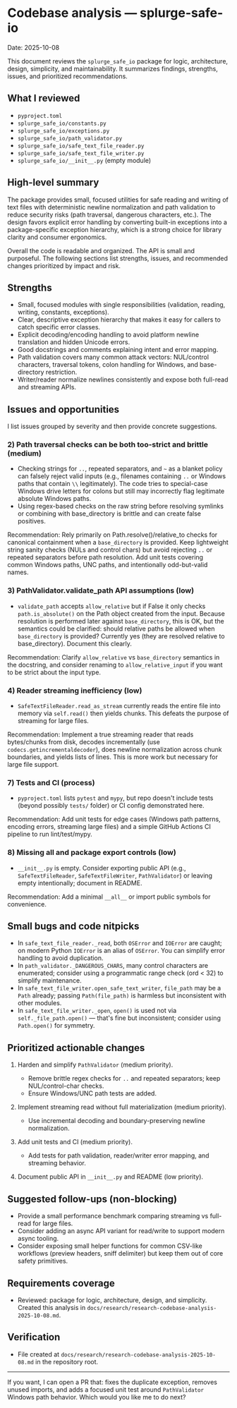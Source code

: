 # Codebase analysis — splurge-safe-io

Date: 2025-10-08

This document reviews the `splurge_safe_io` package for logic, architecture, design, simplicity, and maintainability. It summarizes findings, strengths, issues, and prioritized recommendations.

## What I reviewed

- `pyproject.toml`
- `splurge_safe_io/constants.py`
- `splurge_safe_io/exceptions.py`
- `splurge_safe_io/path_validator.py`
- `splurge_safe_io/safe_text_file_reader.py`
- `splurge_safe_io/safe_text_file_writer.py`
- `splurge_safe_io/__init__.py` (empty module)

## High-level summary

The package provides small, focused utilities for safe reading and writing of text files with deterministic newline normalization and path validation to reduce security risks (path traversal, dangerous characters, etc.). The design favors explicit error handling by converting built-in exceptions into a package-specific exception hierarchy, which is a strong choice for library clarity and consumer ergonomics.

Overall the code is readable and organized. The API is small and purposeful. The following sections list strengths, issues, and recommended changes prioritized by impact and risk.

## Strengths

- Small, focused modules with single responsibilities (validation, reading, writing, constants, exceptions).
- Clear, descriptive exception hierarchy that makes it easy for callers to catch specific error classes.
- Explicit decoding/encoding handling to avoid platform newline translation and hidden Unicode errors.
- Good docstrings and comments explaining intent and error mapping.
- Path validation covers many common attack vectors: NUL/control characters, traversal tokens, colon handling for Windows, and base-directory restriction.
- Writer/reader normalize newlines consistently and expose both full-read and streaming APIs.

## Issues and opportunities

I list issues grouped by severity and then provide concrete suggestions.

### 2) Path traversal checks can be both too-strict and brittle (medium)
- Checking strings for `..`, repeated separators, and `~` as a blanket policy can falsely reject valid inputs (e.g., filenames containing `..` or Windows paths that contain `\\` legitimately). The code tries to special-case Windows drive letters for colons but still may incorrectly flag legitimate absolute Windows paths.
- Using regex-based checks on the raw string before resolving symlinks or combining with base_directory is brittle and can create false positives.

Recommendation: Rely primarily on Path.resolve()/relative_to checks for canonical containment when a `base_directory` is provided. Keep lightweight string sanity checks (NULs and control chars) but avoid rejecting `..` or repeated separators before path resolution. Add unit tests covering common Windows paths, UNC paths, and intentionally odd-but-valid names.

### 3) PathValidator.validate_path API assumptions (low)
- `validate_path` accepts `allow_relative` but if False it only checks `path.is_absolute()` on the Path object created from the input. Because resolution is performed later against `base_directory`, this is OK, but the semantics could be clarified: should relative paths be allowed when `base_directory` is provided? Currently yes (they are resolved relative to base_directory). Document this clearly.

Recommendation: Clarify `allow_relative` vs `base_directory` semantics in the docstring, and consider renaming to `allow_relative_input` if you want to be strict about the input type.

### 4) Reader streaming inefficiency (low)
- `SafeTextFileReader.read_as_stream` currently reads the entire file into memory via `self.read()` then yields chunks. This defeats the purpose of streaming for large files.

Recommendation: Implement a true streaming reader that reads bytes/chunks from disk, decodes incrementally (use `codecs.getincrementaldecoder`), does newline normalization across chunk boundaries, and yields lists of lines. This is more work but necessary for large file support.

### 7) Tests and CI (process)
- `pyproject.toml` lists `pytest` and `mypy`, but repo doesn't include tests (beyond possibly `tests/` folder) or CI config demonstrated here.

Recommendation: Add unit tests for edge cases (Windows path patterns, encoding errors, streaming large files) and a simple GitHub Actions CI pipeline to run lint/test/mypy.

### 8) Missing __all__ and package export controls (low)
- `__init__.py` is empty. Consider exporting public API (e.g., `SafeTextFileReader`, `SafeTextFileWriter`, `PathValidator`) or leaving empty intentionally; document in README.

Recommendation: Add a minimal `__all__` or import public symbols for convenience.

## Small bugs and code nitpicks

- In `safe_text_file_reader._read`, both `OSError` and `IOError` are caught; on modern Python `IOError` is an alias of `OSError`. You can simplify error handling to avoid duplication.
- In `path_validator._DANGEROUS_CHARS`, many control characters are enumerated; consider using a programmatic range check (ord < 32) to simplify maintenance.
- In `safe_text_file_writer.open_safe_text_writer`, `file_path` may be a `Path` already; passing `Path(file_path)` is harmless but inconsistent with other modules.
- In `safe_text_file_writer._open`, `open()` is used not via `self._file_path.open()` — that's fine but inconsistent; consider using `Path.open()` for symmetry.

## Prioritized actionable changes

1. Harden and simplify `PathValidator` (medium priority).
   - Remove brittle regex checks for `..` and repeated separators; keep NUL/control-char checks.
   - Ensure Windows/UNC path tests are added.

2. Implement streaming read without full materialization (medium priority).
   - Use incremental decoding and boundary-preserving newline normalization.

3. Add unit tests and CI (medium priority).
   - Add tests for path validation, reader/writer error mapping, and streaming behavior.

4. Document public API in `__init__.py` and README (low priority).

## Suggested follow-ups (non-blocking)

- Provide a small performance benchmark comparing streaming vs full-read for large files.
- Consider adding an async API variant for read/write to support modern async tooling.
- Consider exposing small helper functions for common CSV-like workflows (preview headers, sniff delimiter) but keep them out of core safety primitives.

## Requirements coverage

- Reviewed: package for logic, architecture, design, and simplicity. Created this analysis in `docs/research/research-codebase-analysis-2025-10-08.md`.

## Verification

- File created at `docs/research/research-codebase-analysis-2025-10-08.md` in the repository root.

---

If you want, I can open a PR that: fixes the duplicate exception, removes unused imports, and adds a focused unit test around `PathValidator` Windows path behavior. Which would you like me to do next?
